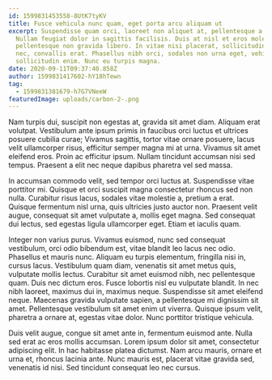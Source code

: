 ```yaml
---
id: 1599831453558-8UtK7tyKV
title: Fusce vehicula nunc quam, eget porta arcu aliquam ut
excerpt: Suspendisse quam orci, laoreet non aliquet at, pellentesque a eros.
  Nullam feugiat dolor in sagittis facilisis. Duis at nisl et eros molestie
  pellentesque non gravida libero. In vitae nisi placerat, sollicitudin nisi
  nec, convallis erat. Phasellus nibh orci, sodales non urna eget, vehicula
  sollicitudin enim. Nunc eu turpis magna.
date: 2020-09-11T09:37:40.858Z
author: 1599831417602-hY18hTewn
tag:
  - 1599831381679-h7G7VNeeW
featuredImage: uploads/carbon-2-.png
---
```

<!--StartFragment-->

Nam turpis dui, suscipit non egestas at, gravida sit amet diam. Aliquam erat volutpat. Vestibulum ante ipsum primis in faucibus orci luctus et ultrices posuere cubilia curae; Vivamus sagittis, tortor vitae ornare posuere, lacus velit ullamcorper risus, efficitur semper magna mi at urna. Vivamus sit amet eleifend eros. Proin ac efficitur ipsum. Nullam tincidunt accumsan nisi sed tempus. Praesent a elit nec neque dapibus pharetra vel sed massa.

In accumsan commodo velit, sed tempor orci luctus at. Suspendisse vitae porttitor mi. Quisque et orci suscipit magna consectetur rhoncus sed non nulla. Curabitur risus lacus, sodales vitae molestie a, pretium a erat. Quisque fermentum nisl urna, quis ultricies justo auctor non. Praesent velit augue, consequat sit amet vulputate a, mollis eget magna. Sed consequat dui lectus, sed egestas ligula ullamcorper eget. Etiam et iaculis quam.

Integer non varius purus. Vivamus euismod, nunc sed consequat vestibulum, orci odio bibendum est, vitae blandit leo lacus nec odio. Phasellus et mauris nunc. Aliquam eu turpis elementum, fringilla nisi in, cursus lacus. Vestibulum quam diam, venenatis sit amet metus quis, vulputate mollis lectus. Curabitur sit amet euismod nibh, nec pellentesque quam. Duis nec dictum eros. Fusce lobortis nisl eu vulputate blandit. In nec nibh laoreet, maximus dui in, maximus neque. Suspendisse sit amet eleifend neque. Maecenas gravida vulputate sapien, a pellentesque mi dignissim sit amet. Pellentesque vestibulum sit amet enim ut viverra. Quisque ipsum velit, pharetra a ornare at, egestas vitae dolor. Nunc porttitor tristique vehicula.

Duis velit augue, congue sit amet ante in, fermentum euismod ante. Nulla sed erat ac eros mollis accumsan. Lorem ipsum dolor sit amet, consectetur adipiscing elit. In hac habitasse platea dictumst. Nam arcu mauris, ornare et urna et, rhoncus lacinia ante. Nunc mauris est, placerat vitae gravida sed, venenatis id nisi. Sed tincidunt consequat leo nec cursus.

<!--EndFragment-->